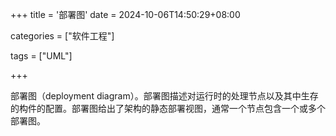 +++
title = '部署图'
date = 2024-10-06T14:50:29+08:00

categories = ["软件工程"]

tags = ["UML"]

+++



部署图（deployment diagram）。部署图描述对运行时的处理节点以及其中生存的构件的配置。部署图给出了架构的静态部署视图，通常一个节点包含一个或多个部署图。
